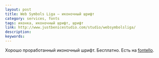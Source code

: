 ```yaml
---
layout: post
title: Web Symbols Liga — иконочный шрифт
category: services, fonts
tags: иконка, иконочный шрифт, шрифт
link: http://www.justbenicestudio.com/studio/websymbolsliga/
description:
keywords:
---
```


<p>Хорошо проработанный иконочный шрифт. Бесплатно. Есть на <a href="/search/id64">fontello</a>.</p>
